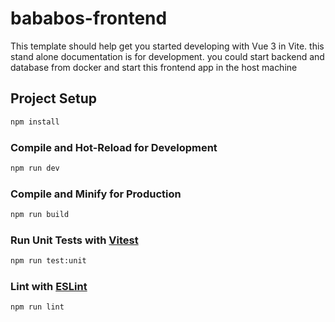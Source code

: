 # bababos-frontend

This template should help get you started developing with Vue 3 in Vite.
this stand alone documentation is for development. you could start backend and database from docker and start this frontend app in the host machine

## Project Setup

```sh
npm install
```

### Compile and Hot-Reload for Development

```sh
npm run dev
```

### Compile and Minify for Production

```sh
npm run build
```

### Run Unit Tests with [Vitest](https://vitest.dev/)

```sh
npm run test:unit
```

### Lint with [ESLint](https://eslint.org/)

```sh
npm run lint
```
